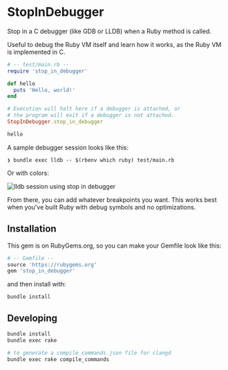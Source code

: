 # StopInDebugger

Stop in a C debugger (like GDB or LLDB) when a Ruby method is called.

Useful to debug the Ruby VM itself and learn how it works, as the Ruby VM is
implemented in C.

```ruby
# -- test/main.rb --
require 'stop_in_debugger'

def hello
  puts 'Hello, world!'
end

# Execution will halt here if a debugger is attached, or
# the program will exit if a debugger is not attached.
StopInDebugger.stop_in_debugger

hello
```

A sample debugger session looks like this:

```
❯ bundle exec lldb -- $(rbenv which ruby) test/main.rb
```

Or with colors:

![lldb session using stop in debugger](#TODO)

From there, you can add whatever breakpoints you want. This works best when
you've built Ruby with debug symbols and no optimizations.

## Installation

This gem is on RubyGems.org, so you can make your Gemfile look like this:

```ruby
# -- Gemfile --
source 'https://rubygems.org'
gem 'stop_in_debugger'
```

and then install with:

```
bundle install
```

## Developing

```bash
bundle install
bundle exec rake

# to generate a compile_commands.json file for clangd
bundle exec rake compile_commands
```
